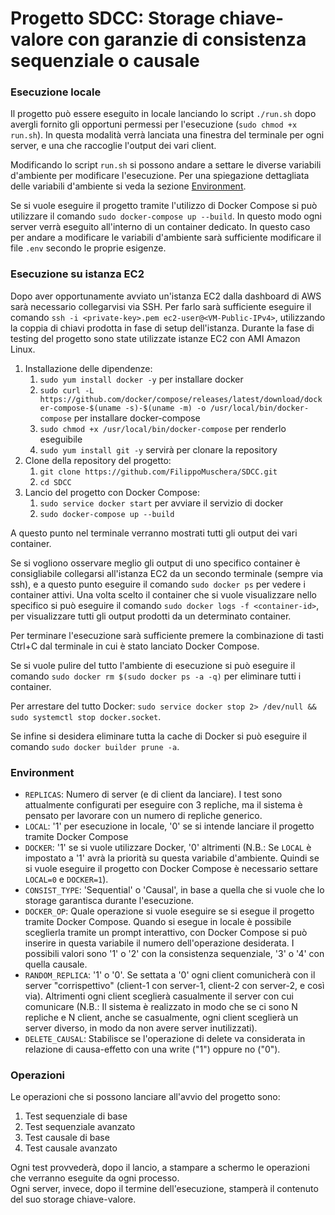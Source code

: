 # Progetto SDCC: Storage chiave-valore con garanzie di consistenza sequenziale o causale

### Esecuzione locale
Il progetto può essere eseguito in locale lanciando lo script `./run.sh` dopo avergli fornito gli opportuni permessi per l'esecuzione (`sudo chmod +x run.sh`).
In questa modalità verrà lanciata una finestra del terminale per ogni server, e una che raccoglie l'output dei vari client.

Modificando lo script `run.sh` si possono andare a settare le diverse variabili d'ambiente per modificare l'esecuzione.
Per una spiegazione dettagliata delle variabili d'ambiente si veda la sezione [Environment](#environment).

Se si vuole eseguire il progetto tramite l'utilizzo di Docker Compose si può utilizzare il comando
`sudo docker-compose up --build`. In questo modo ogni server verrà eseguito all'interno di un container dedicato. 
In questo caso per andare a modificare le variabili d'ambiente sarà sufficiente modificare il file
`.env` secondo le proprie esigenze.

### Esecuzione su istanza EC2
Dopo aver opportunamente avviato un'istanza EC2 dalla dashboard di AWS sarà necessario collegarvisi via SSH.
Per farlo sarà sufficiente eseguire il comando `ssh -i <private-key>.pem ec2-user@<VM-Public-IPv4>`, utilizzando la coppia di chiavi prodotta
in fase di setup dell'istanza.
Durante la fase di testing del progetto sono state utilizzate istanze EC2 con AMI Amazon Linux.

1. Installazione delle dipendenze:
   1. `sudo yum install docker -y` per installare docker
   2. `sudo curl -L https://github.com/docker/compose/releases/latest/download/docker-compose-$(uname -s)-$(uname -m) -o /usr/local/bin/docker-compose` per installare docker-compose
   3. `sudo chmod +x /usr/local/bin/docker-compose` per renderlo eseguibile
   4. `sudo yum install git -y` servirà per clonare la repository
2. Clone della repository del progetto:
   1. `git clone https://github.com/FilippoMuschera/SDCC.git`
   2. `cd SDCC`
3. Lancio del progetto con Docker Compose:
   1. `sudo service docker start` per avviare il servizio di docker
   2. `sudo docker-compose up --build`

A questo punto nel terminale verranno mostrati tutti gli output dei vari container.

Se si vogliono osservare meglio gli output di uno specifico container è consigliabile collegarsi 
all'istanza EC2 da un secondo terminale (sempre via ssh), e a questo punto eseguire il comando
`sudo docker ps` per vedere i container attivi. Una volta scelto il container che si vuole visualizzare
nello specifico si può eseguire il comando `sudo docker logs -f <container-id>`, per visualizzare tutti
gli output prodotti da un determinato container.    

Per terminare l'esecuzione sarà sufficiente premere la combinazione di tasti Ctrl+C dal terminale in cui è stato
lanciato Docker Compose.

Se si vuole pulire del tutto l'ambiente di esecuzione si può eseguire il comando `sudo docker rm $(sudo docker ps -a -q)`
per eliminare tutti i container.

Per arrestare del tutto Docker: `sudo service docker stop 2> /dev/null && sudo systemctl stop docker.socket`.

Se infine si desidera eliminare tutta la cache di Docker si può eseguire il comando `sudo docker builder prune -a`.


### Environment
- `REPLICAS`: Numero di server (e di client da lanciare). I test sono attualmente configurati per eseguire con 3 repliche, ma il sistema è pensato per lavorare con un numero di repliche generico.
- `LOCAL`: '1' per esecuzione in locale, '0' se si intende lanciare il progetto tramite Docker Compose
- `DOCKER`: '1' se si vuole utilizzare Docker, '0' altrimenti (N.B.: Se `LOCAL` è impostato a '1' avrà la priorità su questa variabile d'ambiente. Quindi se si vuole eseguire il progetto con Docker Compose è necessario settare `LOCAL=0` e `DOCKER=1`).
- `CONSIST_TYPE`: 'Sequential' o 'Causal', in base a quella che si vuole che lo storage garantisca durante l'esecuzione. 
- `DOCKER_OP`: Quale operazione si vuole eseguire se si esegue il progetto tramite Docker Compose. Quando si esegue in locale è possibile sceglierla tramite un prompt interattivo, con Docker Compose si può inserire in questa variabile il numero dell'operazione desiderata. I possibili valori sono '1' o '2' con la consistenza sequenziale, '3' o '4' con quella causale.
- `RANDOM_REPLICA`: '1' o '0'. Se settata a '0' ogni client comunicherà con il server "corrispettivo" (client-1 con server-1, client-2 con server-2, e così via). Altrimenti ogni client sceglierà casualmente il server con cui comunicare (N.B.: Il sistema è realizzato in modo che se ci sono N repliche e N client, anche se casualmente, ogni client sceglierà un server diverso, in modo da non avere server inutilizzati).
- `DELETE_CAUSAL`: Stabilisce se l'operazione di delete va considerata in relazione di causa-effetto con una write ("1") oppure no ("0").

### Operazioni
Le operazioni che si possono lanciare all'avvio del progetto sono:
1. Test sequenziale di base
2. Test sequenziale avanzato
3. Test causale di base
4. Test causale avanzato

Ogni test provvederà, dopo il lancio, a stampare a schermo le operazioni che verranno eseguite da ogni processo.<br>
Ogni server, invece, dopo il termine dell'esecuzione, stamperà il contenuto del suo storage chiave-valore.
